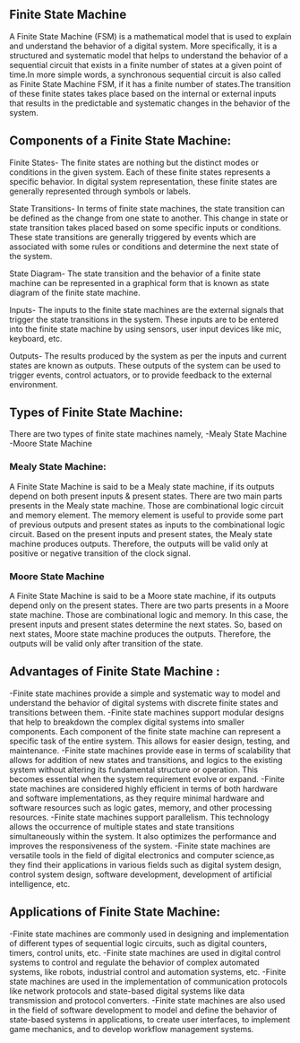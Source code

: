 ## **Finite State Machine**
A Finite State Machine (FSM) is a mathematical model that is used to explain and understand the behavior of a digital system.
More specifically, it is a structured and systematic model that helps to understand the behavior of a sequential circuit 
that exists in a finite number of states at a given point of time.In more simple words, a synchronous sequential circuit
is also called as Finite State Machine FSM, if it has a finite number of states.The transition of these finite states 
takes place based on the internal or external inputs that results in the predictable and systematic changes in the behavior of the system.

## Components of a Finite State Machine:

Finite States-
The finite states are nothing but the distinct modes or conditions in the given system. 
Each of these finite states represents a specific behavior. In digital system representation,
these finite states are generally represented through symbols or labels.

State Transitions-
In terms of finite state machines, the state transition can be defined as the change from one state to another.
This change in state or state transition takes placed based on some specific inputs or conditions. 
These state transitions are generally triggered by events which are associated with some rules or conditions and determine the next state of the system.

State Diagram-
The state transition and the behavior of a finite state machine can be represented in a graphical form
that is known as state diagram of the finite state machine.

Inputs-
The inputs to the finite state machines are the external signals that trigger the state transitions in the system.
These inputs are to be entered into the finite state machine by using sensors, user input devices like mic, keyboard, etc.

Outputs-
The results produced by the system as per the inputs and current states are known as outputs. 
These outputs of the system can be used to trigger events, control actuators, or to provide feedback to the external environment.

## Types of Finite State Machine: 

There are two types of finite state machines namely,
-Mealy State Machine
-Moore State Machine

### Mealy State Machine:
A Finite State Machine is said to be a Mealy state machine, if its outputs depend on both present inputs & present states.
There are two main parts presents in the Mealy state machine. Those are combinational logic circuit and memory element. 
The memory element is useful to provide some part of previous outputs and present states as inputs to the combinational logic circuit.
Based on the present inputs and present states, the Mealy state machine produces outputs. Therefore, the outputs will be valid only 
at positive or negative transition of the clock signal.

### Moore State Machine
A Finite State Machine is said to be a Moore state machine, if its outputs depend only on the present states.
There are two parts presents in a Moore state machine. Those are combinational logic and memory.
In this case, the present inputs and present states determine the next states. So, based on next states, Moore state machine produces the outputs. 
Therefore, the outputs will be valid only after transition of the state.

## Advantages of Finite State Machine :
-Finite state machines provide a simple and systematic way to model and understand the behavior of digital systems with discrete finite states and transitions between them.
-Finite state machines support modular designs that help to breakdown the complex digital systems into smaller components. 
  Each component of the finite state machine can represent a specific task of the entire system. This allows for easier design, testing, and maintenance.
-Finite state machines provide ease in terms of scalability that allows for addition of new states and transitions,
  and logics to the existing system without altering its fundamental structure or operation. This becomes essential when the system requirement evolve or expand.
-Finite state machines are considered highly efficient in terms of both hardware and software implementations, as they require minimal hardware and software resources 
  such as logic gates, memory, and other processing resources.
-Finite state machines support parallelism. This technology allows the occurrence of multiple states and state transitions simultaneously within the system.
  It also optimizes the performance and improves the responsiveness of the system.
-Finite state machines are versatile tools in the field of digital electronics and computer science,as they find their applications in various fields
  such as digital system design, control system design, software development, development of artificial intelligence, etc.

## Applications of Finite State Machine:
-Finite state machines are commonly used in designing and implementation of different types of sequential logic circuits, such as digital counters,
   timers, control units, etc.
-Finite state machines are used in digital control systems to control and regulate the behavior of complex automated systems, like robots, 
   industrial control and automation systems, etc.
-Finite state machines are used in the implementation of communication protocols like network protocols and state-based digital systems like
  data transmission and protocol converters.
-Finite state machines are also used in the field of software development to model and define the behavior of state-based systems in applications,
   to create user interfaces, to implement game mechanics, and to develop workflow management systems.
